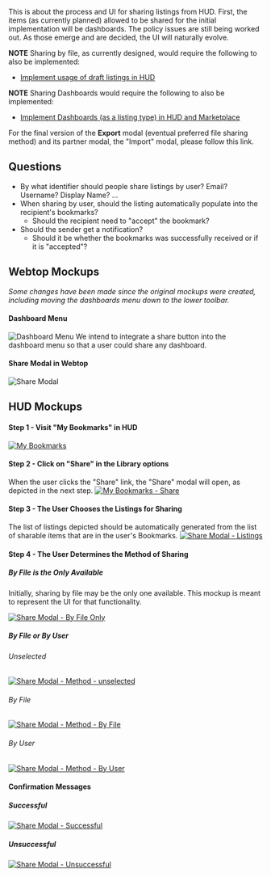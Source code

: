 This is about the process and UI for sharing listings from HUD. First, the items (as currently planned) allowed to be shared for the initial implementation will be dashboards. The policy issues are still being worked out. As those emerge and are decided, the UI will naturally evolve.

**NOTE**  Sharing by file, as currently designed, would require the following to also be implemented:
* [Implement usage of draft listings in HUD](https://github.com/ozone-development/ozp-documentation/wiki/Draft-Listings)

**NOTE** Sharing Dashboards would require the following to also be implemented:
* [Implement Dashboards (as a listing type) in HUD and Marketplace](https://github.com/ozone-development/ozp-documentation/wiki/Adding-Dashboards-Listing-Type)

For the final version of the **Export** modal (eventual preferred file sharing method) and its partner modal, the "Import" modal, please follow this link.

## Questions
* By what identifier should people share listings by user? Email? Username? Display Name? ...
* When sharing by user, should the listing automatically populate into the recipient's bookmarks?
    * Should the recipient need to "accept" the bookmark?
* Should the sender get a notification?
    * Should it be whether the bookmarks was successfully received or if it is "accepted"?

## Webtop Mockups
*Some changes have been made since the original mockups were created, including moving the dashboards menu down to the lower toolbar.*

#### Dashboard Menu
![Dashboard Menu]()
We intend to integrate a share button into the dashboard menu so that a user could share any dashboard.

#### Share Modal in Webtop
![Share Modal]()


## HUD Mockups

#### Step 1 - Visit "My Bookmarks" in HUD
[![My Bookmarks](https://raw.githubusercontent.com/ozone-development/ozp-documentation/master/mockups/hud/HUD_ShareListing_00Bookmarks.png)](https://raw.githubusercontent.com/ozone-development/ozp-documentation/master/mockups/hud/HUD_ShareListing_00Bookmarks.png)

#### Step 2 - Click on "Share" in the Library options
When the user clicks the "Share" link, the "Share" modal will open, as depicted in the next step.
[![My Bookmarks - Share](https://raw.githubusercontent.com/ozone-development/ozp-documentation/master/mockups/hud/HUD_ShareListing_01Bookmarkshover.png)](https://raw.githubusercontent.com/ozone-development/ozp-documentation/master/mockups/hud/HUD_ShareListing_01Bookmarkshover.png)

#### Step 3 - The User Chooses the Listings for Sharing
The list of listings depicted should be automatically generated from the list of sharable items that are in the user's Bookmarks.
[![Share Modal - Listings](https://raw.githubusercontent.com/ozone-development/ozp-documentation/master/mockups/hud/HUD_ShareListing_03Modal_MethodUnselected.png)](https://raw.githubusercontent.com/ozone-development/ozp-documentation/master/mockups/hud/HUD_ShareListing_03Modal_MethodUnselected.png)

#### Step 4 - The User Determines the Method of Sharing

##### By File is the Only Available
Initially, sharing by file may be the only one available. This mockup is meant to represent the UI for that functionality.


[![Share Modal - By File Only](https://github.com/ozone-development/ozp-documentation/blob/master/mockups/hud/HUD_ShareListing_06Modal_OnlyMethod.png)](https://github.com/ozone-development/ozp-documentation/blob/master/mockups/hud/HUD_ShareListing_06Modal_OnlyMethod.png)

##### By File or By User

###### Unselected
[![Share Modal - Method - unselected](https://github.com/ozone-development/ozp-documentation/blob/master/mockups/hud/HUD_ShareListing_03Modal_MethodUnselected.png)](https://github.com/ozone-development/ozp-documentation/blob/master/mockups/hud/HUD_ShareListing_03Modal_MethodUnselected.png)

###### By File
[![Share Modal - Method - By File](https://raw.githubusercontent.com/ozone-development/ozp-documentation/master/mockups/hud/HUD_ShareListing_04Modal_MethodFile.png)](https://raw.githubusercontent.com/ozone-development/ozp-documentation/master/mockups/hud/HUD_ShareListing_04Modal_MethodFile.png)

###### By User
[![Share Modal - Method - By User](https://raw.githubusercontent.com/ozone-development/ozp-documentation/master/mockups/hud/HUD_ShareListing_05Modal_MethodUser.png)](https://raw.githubusercontent.com/ozone-development/ozp-documentation/master/mockups/hud/HUD_ShareListing_05Modal_MethodUser.png)

#### Confirmation Messages

##### Successful
[![Share Modal - Successful](https://raw.githubusercontent.com/ozone-development/ozp-documentation/master/mockups/hud/HUD_ShareListing_07Modal_ConfirmationSuccessful.png)](https://raw.githubusercontent.com/ozone-development/ozp-documentation/master/mockups/hud/HUD_ShareListing_07Modal_ConfirmationSuccessful.png)

##### Unsuccessful
[![Share Modal - Unsuccessful](https://raw.githubusercontent.com/ozone-development/ozp-documentation/master/mockups/hud/HUD_ShareListing_08Modal_ConfirmationFailed.png)](https://raw.githubusercontent.com/ozone-development/ozp-documentation/master/mockups/hud/HUD_ShareListing_08Modal_ConfirmationFailed.png)

